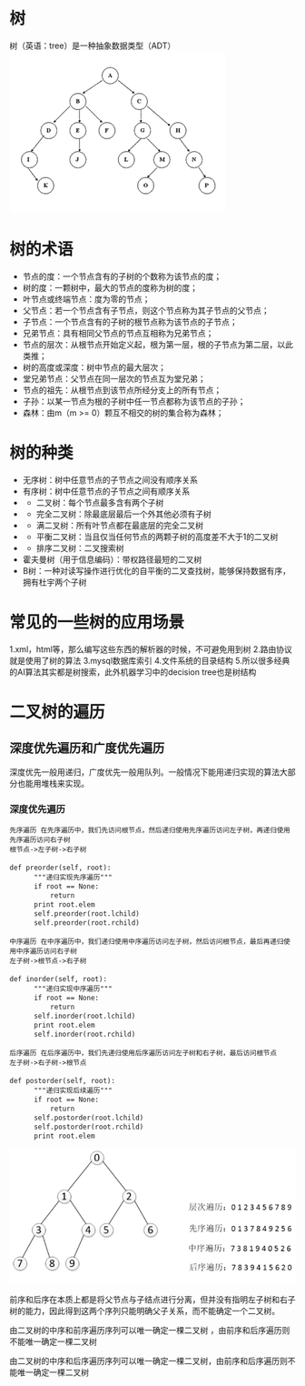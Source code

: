 # 树
树（英语：tree）是一种抽象数据类型（ADT）
![7.0](image/7.0.png)
# 树的术语

- 节点的度：一个节点含有的子树的个数称为该节点的度；
- 树的度：一颗树中，最大的节点的度称为树的度；
- 叶节点或终端节点：度为零的节点；
- 父节点：若一个节点含有子节点，则这个节点称为其子节点的父节点；
- 子节点：一个节点含有的子树的根节点称为该节点的子节点；
- 兄弟节点：具有相同父节点的节点互相称为兄弟节点；
- 节点的层次：从根节点开始定义起，根为第一层，根的子节点为第二层，以此类推；
- 树的高度或深度：树中节点的最大层次；
- 堂兄弟节点：父节点在同一层次的节点互为堂兄弟；
- 节点的祖先：从根节点到该节点所经分支上的所有节点；
- 子孙：以某一节点为根的子树中任一节点都称为该节点的子孙；
- 森林：由m（m >= 0）颗互不相交的树的集合称为森林；

# 树的种类
- 无序树：树中任意节点的子节点之间没有顺序关系
- 有序树：树中任意节点的子节点之间有顺序关系
 - - 二叉树：每个节点最多含有两个子树
 - - 完全二叉树：除最底层最后一个外其他必须有子树
 - - 满二叉树：所有叶节点都在最底层的完全二叉树
 - - 平衡二叉树：当且仅当任何节点的两颗子树的高度差不大于1的二叉树
 - - 排序二叉树：二叉搜索树
- 霍夫曼树（用于信息编码）：带权路径最短的二叉树
- B树：一种对读写操作进行优化的自平衡的二叉查找树，能够保持数据有序，拥有杜宇两个子树

# 常见的一些树的应用场景

1.xml，html等，那么编写这些东西的解析器的时候，不可避免用到树
2.路由协议就是使用了树的算法
3.mysql数据库索引
4.文件系统的目录结构
5.所以很多经典的AI算法其实都是树搜索，此外机器学习中的decision tree也是树结构 



# 二叉树的遍历
## 深度优先遍历和广度优先遍历
深度优先一般用递归，广度优先一般用队列。一般情况下能用递归实现的算法大部分也能用堆栈来实现。

### 深度优先遍历


    先序遍历 在先序遍历中，我们先访问根节点，然后递归使用先序遍历访问左子树，再递归使用先序遍历访问右子树
    根节点->左子树->右子树

    def preorder(self, root):
          """递归实现先序遍历"""
          if root == None:
              return
          print root.elem
          self.preorder(root.lchild)
          self.preorder(root.rchild)

    中序遍历 在中序遍历中，我们递归使用中序遍历访问左子树，然后访问根节点，最后再递归使用中序遍历访问右子树
    左子树->根节点->右子树

    def inorder(self, root):
          """递归实现中序遍历"""
          if root == None:
              return
          self.inorder(root.lchild)
          print root.elem
          self.inorder(root.rchild)

    后序遍历 在后序遍历中，我们先递归使用后序遍历访问左子树和右子树，最后访问根节点
    左子树->右子树->根节点

    def postorder(self, root):
          """递归实现后续遍历"""
          if root == None:
              return
          self.postorder(root.lchild)
          self.postorder(root.rchild)
          print root.elem

![7.1](image/7.1.png)

前序和后序在本质上都是将父节点与子结点进行分离，但并没有指明左子树和右子树的能力，因此得到这两个序列只能明确父子关系，而不能确定一个二叉树。

由二叉树的中序和前序遍历序列可以唯一确定一棵二叉树 ，由前序和后序遍历则不能唯一确定一棵二叉树

由二叉树的中序和后序遍历序列可以唯一确定一棵二叉树，由前序和后序遍历则不能唯一确定一棵二叉树 